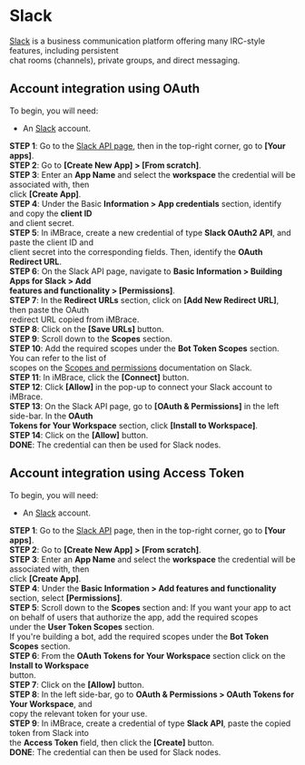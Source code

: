 # Slack

[Slack](https://slack.com/)  is a business communication platform offering many IRC-style features, including persistent  
chat rooms (channels), private groups, and direct messaging.

## Account integration using OAuth

To begin, you will need:  
- An [Slack](https://slack.com/) account.

**STEP 1**: Go to the [Slack API page](https://api.slack.com/), then in the top-right corner, go to **[Your apps]**.  
**STEP 2**: Go to **[Create New App] > [From scratch]**.  
**STEP 3**: Enter an **App Name** and select the **workspace** the credential will be associated with, then  
click **[Create App]**.  
**STEP 4**: Under the Basic **Information > App credentials** section, identify and copy the **client ID**  
and client secret.  
**STEP 5**: In iMBrace, create a new credential of type **Slack OAuth2 API**, and paste the client ID and  
client secret into the corresponding fields. Then, identify the **OAuth Redirect URL**.   
**STEP 6**: On the Slack API page, navigate to **Basic Information > Building Apps for Slack > Add  
features and functionality > [Permissions]**.  
**STEP 7**: In the **Redirect URLs** section, click on **[Add New Redirect URL]**, then paste the OAuth  
redirect URL copied from iMBrace.  
**STEP 8**: Click on the **[Save URLs]** button.  
**STEP 9**: Scroll down to the **Scopes** section.  
**STEP 10**: Add the required scopes under the **Bot Token Scopes** section. You can refer to the list of  
scopes on the [Scopes and permissions](https://api.slack.com/scopes) documentation on Slack.  
**STEP 11**: In iMBrace, click the **[Connect]** button.  
**STEP 12**: Click **[Allow]** in the pop-up to connect your Slack account to iMBrace.  
**STEP 13**: On the Slack API page, go to **[OAuth & Permissions]** in the left side-bar. In the **OAuth  
Tokens for Your Workspace** section, click **[Install to Workspace]**.  
**STEP 14**: Click on the **[Allow]** button.  
**DONE**: The credential can then be used for Slack nodes.  

## Account integration using Access Token

To begin, you will need:  

- An [Slack](https://slack.com/) account.

**STEP 1**: Go to the [Slack API](https://api.slack.com/) page, then in the top-right corner, go to **[Your apps]**.  
**STEP 2**: Go to **[Create New App] > [From scratch]**.  
**STEP 3**: Enter an **App Name** and select the **workspace** the credential will be associated with, then  
click **[Create App]**.  
**STEP 4**: Under the **Basic Information > Add features and functionality** section, select **[Permissions]**.  
**STEP 5**: Scroll down to the **Scopes** section and:
If you want your app to act on behalf of users that authorize the app, add the required scopes  
under the **User Token Scopes** section.  
If you're building a bot, add the required scopes under the **Bot Token Scopes** section.  
**STEP 6**: From the **OAuth Tokens for Your Workspace** section click on the **Install to Workspace**   
button.  
**STEP 7**: Click on the **[Allow]** button.  
**STEP 8**: In the left side-bar, go to **OAuth & Permissions > OAuth Tokens for Your Workspace**, and  
copy the relevant token for your use.  
**STEP 9**: In iMBrace, create a credential of type **Slack API**, paste the copied token from Slack into  
the **Access Token** field, then click the **[Create]** button.  
**DONE**: The credential can then be used for Slack nodes.
